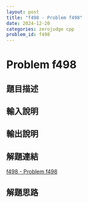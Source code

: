 ```yaml
---
layout: post
title: "f498 - Problem f498"
date: 2024-12-20
categories: zerojudge cpp
problem_id: f498
---
```


# Problem f498

## 題目描述



## 輸入說明



## 輸出說明



## 解題連結

[f498 - Problem f498](https://zerojudge.tw/ShowProblem?problemid=f498)

## 解題思路


